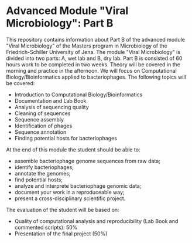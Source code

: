 # Advanced Module "Viral Microbiology": Part B

This repository contains information about Part B of the advanced module "Viral Microbiology" of the Masters program in Microbiology of the Friedrich-Schiller University of Jena. The module "Viral Microbiology" is divided into two parts: A, wet lab and B, dry lab. Part B is consisted of 60 hours work to be completed in two weeks. Theory will be covered in the morning and practice in the afternoon. We will focus on Computational Biology/Bioinformatics applied to bacteriophages. The following topics will be covered:  

- Introduction to Computational Biology/Bioinformatics
- Documentation and Lab Book
- Analysis of sequencing quality
- Cleaning of sequences
- Sequence assembly
- Identification of phages
- Sequence annotation
- Finding potential hosts for bacteriophages

At the end of this module the student should be able to:

- assemble bacteriophage genome sequences from raw data;
- identify bacteriophages;
- annotate the genomes;
- find potential hosts;
- analyze and interprete bacteriophage genomic data;
- document your work in a reproduceable way;
- present a cross-disciplinary scientific project.

The evaluation of the student will be based on:

- Quality of computational analysis and reproducibility (Lab Book and commented scripts): 50%
- Presentation of the final project (50%)
